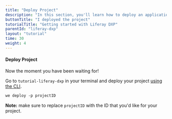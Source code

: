 ```yaml
---
title: "Deploy Project"
description: "In this section, you'll learn how to deploy an application using Liferay DXP."
buttonTitle: "I deployed the project"
tutorialTitle: "Getting started with Liferay DXP"
parentId: "liferay-dxp"
layout: "tutorial"
time: 30
weight: 4
---
```


#### Deploy Project

Now the moment you have been waiting for!

Go to `tutorial-liferay-dxp` in your terminal and deploy your project [using the CLI](/docs/intro/using-the-command-line.html).

```xml
we deploy -p projectID
```

**Note:** make sure to replace `projectID` with the ID that you'd like for your project.

